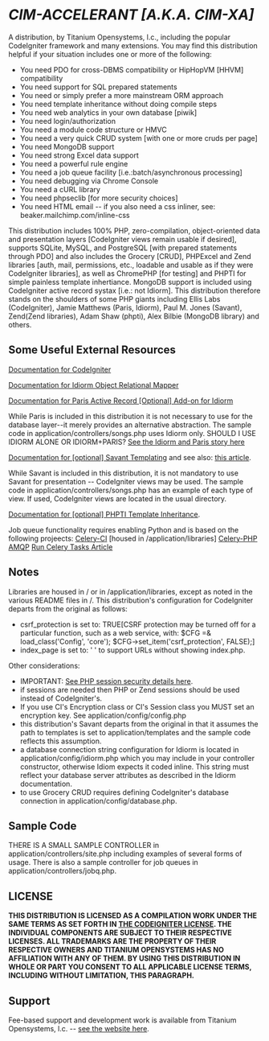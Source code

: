 *CIM-ACCELERANT [A.K.A. CIM-XA]*
==============================

A distribution, by Titanium Opensystems, l.c., including the popular CodeIgniter framework and many extensions. You may find this 
distribution helpful if your situation includes one or more of the following:
- You need PDO for cross-DBMS compatibility or HipHopVM [HHVM] compatibility 
- You need support for SQL prepared statements 
- You need or simply prefer a more mainstream ORM approach
- You need template inheritance without doing compile steps 
- You need web analytics in your own database [piwik]
- You need login/authorization 
- You need a module code structure or HMVC 
- You need a very quick CRUD system [with one or more cruds per page]
- You need MongoDB support 
- You need strong Excel data support
- You need a powerful rule engine
- You need a job queue facility [i.e.:batch/asynchronous processing]
- You need debugging via Chrome Console
- You need a cURL library
- You need phpseclib [for more security choices]
- You need HTML email -- if you also need a css inliner, see: beaker.mailchimp.com/inline-css

This distribution includes 100% PHP, zero-compilation, object-oriented data and presentation layers [CodeIgniter views remain usable if desired], 
supports SQLite, MySQL, and PostgreSQL [with prepared statements through PDO] and also includes the Grocery [CRUD], PHPExcel and Zend libraries 
[auth, mail, permissions, etc., loadable and usable as if they were CodeIgniter libraries], as well as ChromePHP [for testing] 
and PHPTI for simple painless template inhertiance. MongoDB support is included using CodeIgniter active record systax [i.e.: not Idiorm]. 
This distribution therefore stands on the shoulders of some PHP giants including Ellis Labs (CodeIgniter), Jamie Matthews (Paris, Idiorm), 
Paul M. Jones (Savant), Zend(Zend libraries), Adam Shaw (phpti), Alex Bilbie (MongoDB library) and others. 

Some Useful External Resources
-----------------
<a href="http://ellislab.com/codeigniter/user-guide/toc.html">Documentation for CodeIgniter</a>

<a href="http://idiorm.readthedocs.org/en/latest/">Documentation for Idiorm Object Relational Mapper</a>

<a href="http://paris.readthedocs.org/en/latest/">Documentation for Paris Active Record [Optional] Add-on for Idiorm</a> 

While Paris is included in this distribution it is not necessary to use for the database layer--it merely provides an alternative 
abstraction. The sample code in application/controllers/songs.php uses Idiorm only.
SHOULD I USE IDIORM ALONE OR IDIORM+PARIS? <a href="http://j4mie.github.io/idiormandparis/">See the Idiorm and Paris story here</a>

<a href="http://phpsavant.com/docs/">Documentation for [optional] Savant Templating</a> and see also: 
<a href="http://devzone.zend.com/1542/creating-modular-template-based-interfaces-with-savant/">this article</a>. 

While Savant is included in this distribution, it is not mandatory to use Savant for presentation -- CodeIgniter views may be used. 
The sample code in application/controllers/songs.php has an example of each type of view. If used, CodeIgniter views are located 
in the usual directory. 

<a href="http://phpti.com/">Documentation for [optional] PHPTI Template Inheritance</a>. 

Job queue functionality requires enabling Python and is based on the following projeects: 
<a href="https://github.com/hussaintamboli/Celery-CI">Celery-CI</a> [housed in /application/libraries]
<a href="https://github.com/gjedeer/celery-php">Celery-PHP</a> 
<a href="http://www.php.net/manual/en/amqp.setup.php">AMQP</a> 
<a href="http://www.toforge.com/2011/01/run-celery-tasks-from-php/">Run Celery Tasks Article</a>

Notes
-----
Libraries are housed in / or in /application/libraries, except as noted in the various README files in /. 
This distribution's configuration for CodeIgniter departs from the original as follows: 
- csrf_protection is set to: TRUE[CSRF protection may be turned off for a particular function, such as a web service, with: 
$CFG =& load_class('Config', 'core'); $CFG->set_item('csrf_protection', FALSE);] 
- index_page is set to: ' ' to support URLs without showing index.php. 

Other considerations:
- IMPORTANT: <a href="http://www.php.net/manual/en/session.security.php">See PHP session security details here</a>. 
- if sessions are needed then PHP or Zend sessions should be used instead of CodeIgniter's. 
- If you use CI's Encryption class or CI's Session class you MUST set an encryption key.  See application/config/config.php
- this distribution's Savant departs from the original in that it assumes the path to templates is set to application/templates 
and the sample code reflects this assumption. 
- a database connection string configuration for Idiorm is located in application/config/idiorm.php which you may include in your 
controller constructor, otherwise Idiom expects it coded inline. This string must reflect your database server attributes as 
described in the Idiorm documentation. 
- to use Grocery CRUD requires defining CodeIgniter's database connection in application/config/database.php. 

Sample Code
-----------
THERE IS A SMALL SAMPLE CONTROLLER in application/controllers/site.php including examples of several forms of usage. There is also a 
sample controller for job queues in application/controllers/jobq.php.

LICENSE
-------
**THIS DISTRIBUTION IS LICENSED AS A COMPILATION WORK UNDER THE SAME TERMS AS SET FORTH IN 
<A HREF="http://ellislab.com/codeigniter/user-guide/license.html">THE CODEIGNITER LICENSE</A>. THE INDIVIDUAL COMPONENTS ARE SUBJECT TO THEIR 
RESPECTIVE LICENSES. ALL TRADEMARKS ARE THE PROPERTY OF THEIR RESPECTIVE OWNERS AND TITANIUM OPENSYSTEMS HAS NO AFFILIATION WITH ANY OF THEM. 
BY USING THIS DISTRIBUTION IN WHOLE OR PART YOU CONSENT TO ALL APPLICABLE LICENSE TERMS, INCLUDING WITHOUT LIMITATION, THIS PARAGRAPH.**

Support
-------
Fee-based support and development work is available from Titanium Opensystems, l.c. -- <a href="//tinyurl.com/dbmsmax">see the website here</a>.

